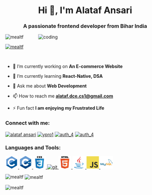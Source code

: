 
<h1 align="center">Hi 👋, I'm Alataf Ansari</h1>
<h3 align="center">A passionate frontend developer from Bihar India</h3>

<img align="right" alt="coding" width="400" src="https://cdn.dribbble.com/users/279765/screenshots/1906733/selfportrait.gif">

<p align="left"> <img src="https://komarev.com/ghpvc/?username=mealtf&label=Profile%20views&color=0e75b6&style=flat" alt="mealtf" /> </p>

<p align="left"> <a href="https://github.com/ryo-ma/github-profile-trophy"><img src="https://github-profile-trophy.vercel.app/?username=mealtf" alt="mealtf" /></a> </p>

<p align="left"> <a href="https://twitter.com/" target="blank"><img src="https://img.shields.io/twitter/follow/?logo=twitter&style=for-the-badge" alt="" /></a> </p>

- 🔭 I’m currently working on **An E-commerce Website**

- 🌱 I’m currently learning **React-Native, DSA**

- 💬 Ask me about **Web Development**

- 📫 How to reach me **alataf.dce.cs1@gmail.com**

- ⚡ Fun fact **I am enjoying my Frustrated Life**

<h3 align="left">Connect with me:</h3>
<p align="left">
<a href="https://linkedin.com/in/alataf ansari" target="blank"><img align="center" src="https://raw.githubusercontent.com/rahuldkjain/github-profile-readme-generator/master/src/images/icons/Social/linked-in-alt.svg" alt="alataf ansari" height="30" width="40" /></a>
<a href="https://codeforces.com/profile/ypro1" target="blank"><img align="center" src="https://raw.githubusercontent.com/rahuldkjain/github-profile-readme-generator/master/src/images/icons/Social/codeforces.svg" alt="ypro1" height="30" width="40" /></a>
<a href="https://www.leetcode.com/auth_4" target="blank"><img align="center" src="https://raw.githubusercontent.com/rahuldkjain/github-profile-readme-generator/master/src/images/icons/Social/leet-code.svg" alt="auth_4" height="30" width="40" /></a>
<a href="https://auth.geeksforgeeks.org/user/auth_4" target="blank"><img align="center" src="https://raw.githubusercontent.com/rahuldkjain/github-profile-readme-generator/master/src/images/icons/Social/geeks-for-geeks.svg" alt="auth_4" height="30" width="40" /></a>
</p>

<h3 align="left">Languages and Tools:</h3>
<p align="left"> <a href="https://www.cprogramming.com/" target="_blank" rel="noreferrer"> <img src="https://raw.githubusercontent.com/devicons/devicon/master/icons/c/c-original.svg" alt="c" width="40" height="40"/> </a> <a href="https://www.w3schools.com/cpp/" target="_blank" rel="noreferrer"> <img src="https://raw.githubusercontent.com/devicons/devicon/master/icons/cplusplus/cplusplus-original.svg" alt="cplusplus" width="40" height="40"/> </a> <a href="https://www.w3schools.com/css/" target="_blank" rel="noreferrer"> <img src="https://raw.githubusercontent.com/devicons/devicon/master/icons/css3/css3-original-wordmark.svg" alt="css3" width="40" height="40"/> </a> <a href="https://git-scm.com/" target="_blank" rel="noreferrer"> <img src="https://www.vectorlogo.zone/logos/git-scm/git-scm-icon.svg" alt="git" width="40" height="40"/> </a> <a href="https://www.w3.org/html/" target="_blank" rel="noreferrer"> <img src="https://raw.githubusercontent.com/devicons/devicon/master/icons/html5/html5-original-wordmark.svg" alt="html5" width="40" height="40"/> </a> <a href="https://www.java.com" target="_blank" rel="noreferrer"> <img src="https://raw.githubusercontent.com/devicons/devicon/master/icons/java/java-original.svg" alt="java" width="40" height="40"/> </a> <a href="https://developer.mozilla.org/en-US/docs/Web/JavaScript" target="_blank" rel="noreferrer"> <img src="https://raw.githubusercontent.com/devicons/devicon/master/icons/javascript/javascript-original.svg" alt="javascript" width="40" height="40"/> </a> <a href="https://www.mysql.com/" target="_blank" rel="noreferrer"> <img src="https://raw.githubusercontent.com/devicons/devicon/master/icons/mysql/mysql-original-wordmark.svg" alt="mysql" width="40" height="40"/> </a> </p>

<p><img align="left" src="https://github-readme-stats.vercel.app/api/top-langs?username=mealtf&show_icons=true&locale=en&layout=compact" alt="mealtf" /></p>

<p>&nbsp;<img align="center" src="https://github-readme-stats.vercel.app/api?username=mealtf&show_icons=true&locale=en" alt="mealtf" /></p>

<p><img align="center" src="https://github-readme-streak-stats.herokuapp.com/?user=mealtf&" alt="mealtf" /></p>
